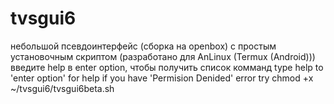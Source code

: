 # tvsgui6
небольшой псевдоинтерфейс (сборка на openbox) с простым установочным скриптом (разработано для AnLinux (Termux (Android)))
введите help в enter option, чтобы получить список комманд
type help to 'enter option' for help
if you have 'Permision Denided' error try chmod +x ~/tvsgui6/tvsgui6beta.sh
